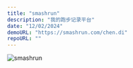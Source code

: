 ```yaml
---
title: "smashrun"
description: "我的跑步记录平台"
date: "12/02/2024"
demoURL: "https://smashrun.com/chen.di"
repoURL: ""
---
```


![smashrun](/smashrun.png)

